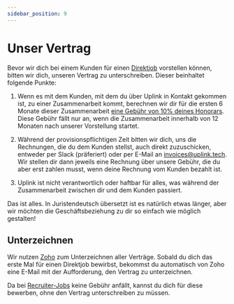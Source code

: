 ```yaml
---
sidebar_position: 9
---
```


# Unser Vertrag

Bevor wir dich bei einem Kunden für einen [Direktjob](direct-jobs.md) vorstellen können, bitten wir dich, unseren Vertrag zu unterschreiben. Dieser beinhaltet folgende Punkte:

1. Wenn es mit dem Kunden, mit dem du über Uplink in Kontakt gekommen ist, zu einer Zusammenarbeit kommt, berechnen wir dir für die ersten 6 Monate dieser Zusammenarbeit [eine Gebühr von 10% deines Honorars](our-fee.md). Diese Gebühr fällt nur an, wenn die Zusammenarbeit innerhalb von 12 Monaten nach unserer Vorstellung startet.

2. Während der provisionspflichtigen Zeit bitten wir dich, uns die Rechnungen, die du dem Kunden stellst, auch direkt zuzuschicken, entweder per Slack (präferiert) oder per E-Mail an [invoices@uplink.tech](mailto:invoices@uplink.tech). Wir stellen dir dann jeweils eine Rechnung über unsere Gebühr, die du aber erst zahlen musst, wenn deine Rechnung vom Kunden bezahlt ist.

3. Uplink ist nicht verantwortlich oder haftbar für alles, was während der Zusammenarbeit zwischen dir und dem Kunden passiert.

Das ist alles. In Juristendeutsch übersetzt ist es natürlich etwas länger, aber wir möchten die Geschäftsbeziehung zu dir so einfach wie möglich gestalten!

## Unterzeichnen

Wir nutzen [Zoho](https://www.zoho.com/de/sign/) zum Unterzeichnen aller Verträge. Sobald du dich das erste Mal für einen Direktjob bewirbst, bekommst du automatisch von Zoho eine E-Mail mit der Aufforderung, den Vertrag zu unterzeichnen.

Da bei [Recruiter-Jobs](recruiter-jobs.md) keine Gebühr anfällt, kannst du dich für diese bewerben, ohne den Vertrag unterschreiben zu müssen.
